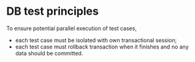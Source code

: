 # DB test principles
To ensure potential parallel execution of test cases,
- each test case must be isolated with own transactional session;
- each test case must rollback transaction when it finishes and no any data should be committed.

